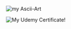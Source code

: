 ![my Ascii-Art](http://patorjk.com/software/taag/#p=display&f=Doom&t=Raana%20%20Drlabh)


![My Udemy Certificate!](https://udemy-certificate.s3.amazonaws.com/image/UC-1812ceee-a13b-482b-aaa4-a354c7dd60cb.jpg?v=1666083906000)

